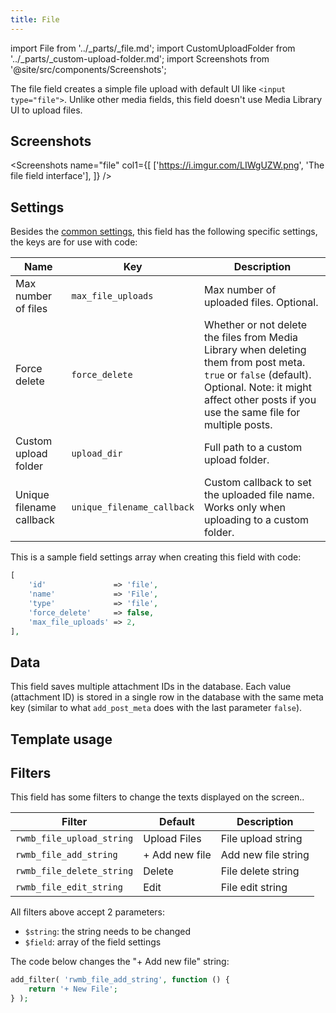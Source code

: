 ```yaml
---
title: File
---
```


import File from '../_parts/_file.md';
import CustomUploadFolder from '../_parts/_custom-upload-folder.md';
import Screenshots from '@site/src/components/Screenshots';

The file field creates a simple file upload with default UI like `<input type="file">`. Unlike other media fields, this field doesn't use Media Library UI to upload files.

## Screenshots

<Screenshots
    name="file"
    col1={[
        ['https://i.imgur.com/LIWgUZW.png', 'The file field interface'],
    ]}
/>

## Settings

Besides the [common settings](/field-settings/), this field has the following specific settings, the keys are for use with code:

Name | Key | Description
--- | --- | ---
Max number of files | `max_file_uploads` | Max number of uploaded files. Optional.
Force delete | `force_delete` | Whether or not delete the files from Media Library when deleting them from post meta. `true` or `false` (default). Optional. Note: it might affect other posts if you use the same file for multiple posts.
Custom upload folder | `upload_dir` | Full path to a custom upload folder.
Unique filename callback | `unique_filename_callback` | Custom callback to set the uploaded file name. Works only when uploading to a custom folder.

This is a sample field settings array when creating this field with code:

```php
[
    'id'               => 'file',
    'name'             => 'File',
    'type'             => 'file',
    'force_delete'     => false,
    'max_file_uploads' => 2,
],
```

## Data

This field saves multiple attachment IDs in the database. Each value (attachment ID) is stored in a single row in the database with the same meta key (similar to what `add_post_meta` does with the last parameter `false`).

<CustomUploadFolder />

## Template usage

<File />

## Filters

This field has some filters to change the texts displayed on the screen..

Filter|Default|Description
---|---|---
`rwmb_file_upload_string`|Upload Files|File upload string
`rwmb_file_add_string`|+ Add new file|Add new file string
`rwmb_file_delete_string`|Delete|File delete string
`rwmb_file_edit_string`|Edit|File edit string

All filters above accept 2 parameters:

- `$string`: the string needs to be changed
- `$field`: array of the field settings

The code below changes the "+ Add new file" string:

```php
add_filter( 'rwmb_file_add_string', function () {
    return '+ New File';
} );
```

